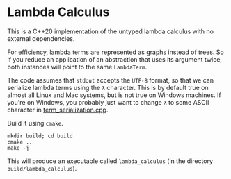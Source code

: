 # Lambda Calculus

This is a C++20 implementation of the untyped lambda calculus with no external dependencies.

For efficiency, lambda terms are represented as graphs instead of trees. So if you reduce an
application of an abstraction that uses its argument twice, both instances will point to the same
`LambdaTerm`.

The code assumes that `stdout` accepts the `UTF-8` format, so that we can serialize lambda terms
using the `λ` character. This is by default true on almost all Linux and Mac systems, but is not
true on Windows machines. If you're on Windows, you probably just want to change `λ` to some ASCII
character in [term_serialization.cpp](lambda_calculus/term_serialization.cpp).

Build it using `cmake`.

```
mkdir build; cd build
cmake ..
make -j
```

This will produce an executable called `lambda_calculus` (in the directory `build/lambda_calculus`).
